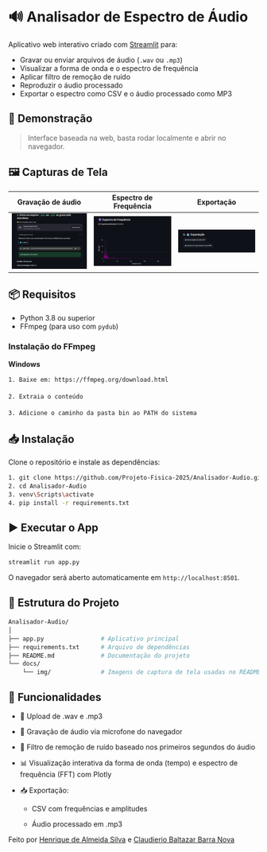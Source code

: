 # 🔊 Analisador de Espectro de Áudio

Aplicativo web interativo criado com [Streamlit](https://streamlit.io) para:

- Gravar ou enviar arquivos de áudio (`.wav` ou `.mp3`)
- Visualizar a forma de onda e o espectro de frequência
- Aplicar filtro de remoção de ruído
- Reproduzir o áudio processado
- Exportar o espectro como CSV e o áudio processado como MP3

## 🚀 Demonstração

> Interface baseada na web, basta rodar localmente e abrir no navegador.

## 🖼️ Capturas de Tela

| Gravação de áudio                  | Espectro de Frequência             | Exportação                         |
| ---------------------------------- | ---------------------------------- | ---------------------------------- |
| ![gravação](docs/img/gravacao.png) | ![espectro](docs/img/espectro.png) | ![exportar](docs/img/exportar.png) |

## 📦 Requisitos

- Python 3.8 ou superior
- FFmpeg (para uso com `pydub`)

### Instalação do FFmpeg

**Windows**

```bash
1. Baixe em: https://ffmpeg.org/download.html

2. Extraia o conteúdo

3. Adicione o caminho da pasta bin ao PATH do sistema
```

## 📥 Instalação

Clone o repositório e instale as dependências:

```bash
1. git clone https://github.com/Projeto-Fisica-2025/Analisador-Audio.git
2. cd Analisador-Audio
3. venv\Scripts\activate
4. pip install -r requirements.txt
```

## ▶️ Executar o App

Inicie o Streamlit com:

```bash
streamlit run app.py
```

O navegador será aberto automaticamente em `http://localhost:8501`.

## 📁 Estrutura do Projeto

```bash
Analisador-Audio/
│
├── app.py                # Aplicativo principal
├── requirements.txt      # Arquivo de dependências
├── README.md             # Documentação do projeto
└── docs/
    └── img/              # Imagens de captura de tela usadas no README
```

## 🔧 Funcionalidades

- 📁 Upload de .wav e .mp3

- 🎤 Gravação de áudio via microfone do navegador

- 🧹 Filtro de remoção de ruído baseado nos primeiros segundos do áudio

- 📊 Visualização interativa da forma de onda (tempo) e espectro de frequência (FFT) com Plotly

- 📥 Exportação:

  - CSV com frequências e amplitudes

  - Áudio processado em .mp3

Feito por [Henrique de Almeida Silva](https://github.com/Dev-Henrique-Almeida) e [Claudierio Baltazar Barra Nova](https://github.com/Claudierio)
